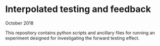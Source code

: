 # Interpolated testing and feedback

October 2018


This repository contains python scripts and ancillary files for running an 
experiment designed for investigating the forward testing effect.

